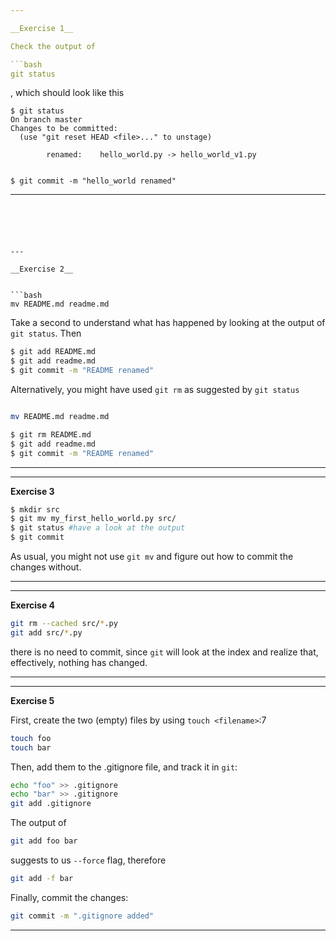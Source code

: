```yaml
---

__Exercise 1__

Check the output of

```bash
git status
```
, which should look like this

    $ git status
    On branch master
    Changes to be committed:
      (use "git reset HEAD <file>..." to unstage)
    
            renamed:    hello_world.py -> hello_world_v1.py


    $ git commit -m "hello_world renamed"
---
```





---

__Exercise 2__


```bash
mv README.md readme.md
```

Take a second to understand what has happened by looking at the output of ``git status``. Then

```bash
$ git add README.md
$ git add readme.md
$ git commit -m "README renamed"

```

Alternatively, you might have used `git rm` as suggested by `git status`

```bash

mv README.md readme.md

$ git rm README.md
$ git add readme.md
$ git commit -m "README renamed"
```

---

___

__Exercise 3__


```bash
$ mkdir src
$ git mv my_first_hello_world.py src/
$ git status #have a look at the output
$ git commit
```

As usual, you might not use ``git mv`` and figure out how to commit the changes without.
___



___

__Exercise 4__

```bash
git rm --cached src/*.py
git add src/*.py
```

there is no need to commit, since ``git`` will look at the index and realize that, effectively, nothing has changed.
___


___

__Exercise 5__

First, create the two (empty) files by using `touch <filename>`:7
```bash
touch foo
touch bar

```
 
Then, add them to the .gitignore file, and track it in `git`:

```bash
echo "foo" >> .gitignore
echo "bar" >> .gitignore
git add .gitignore

```

The output of 
```bash
git add foo bar
```
suggests to us `--force` flag, therefore 

```bash
git add -f bar
```

Finally, commit the changes:
```bash
git commit -m ".gitignore added"
```
___